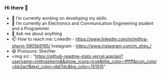 ### Hi there 👋

- 🔭 I’m currently working on developing my skills.
- 🌱 I’m currently an Electronics and Communication Engineering student and a Programmer.
- 💬 Ask me about anything
- 📫 How to reach me: LinkedIn - https://www.linkedin.com/in/mithra-sherin-5905b9195/
                      Instagram - https://www.instagram.com/m_shey_/
- 😄 Pronouns: She/Her
- <img src : "https://github-readme-stats.vercel.app/api?username=mithrasherin&&show_icons=true&title_color=ffffff&icon_color=bb2acf&text_color=daf7dc&bg_color=151515"
